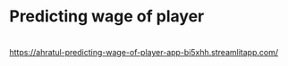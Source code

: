 # Predicting wage of player

#
https://ahratul-predicting-wage-of-player-app-bi5xhh.streamlitapp.com/
